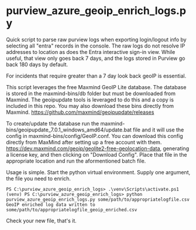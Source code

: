 # purview_azure_geoip_enrich_logs.py
Quick script to parse raw purview logs when exporting login/logout info by selecting all "entra" records in the console. The raw logs do not resolve IP addresses to location as does the Entra interactive sign-in view. While useful, that view only goes back 7 days, and the logs stored in Purview go back 180 days by default.

For incidents that require greater than a 7 day look back geoIP is essential.

This script leverages the free Maxmind GeoIP Lite database. The database is stored in the maxmind-bins/db folder but must be downloaded from Maxmind. The geoipupdate tools is leveraged to do this and a copy is included in this repo. You may also download these bins directly from Maxmind. https://github.com/maxmind/geoipupdate/releases

To create/update the database run the maxmind-bins/geoipupdate_7.0.1_windows_amd64/update.bat file and it will use the config in maxmind-bins/config/GeoIP.conf. You can download this config directly from MaxMind after setting up a free account with them. https://dev.maxmind.com/geoip/geolite2-free-geolocation-data, generating a license key, and then clicking on "Download Config". Place that file in the appropriate location and run the aformentioned batch file.

Usage is simple. Start the python virtual environment. Supply one argument, the file you need to enrich.

```
PS C:\purview_azure_geoip_enrich_logs> .\venv\Scripts\activate.ps1
(venv) PS C:\purview_azure_geoip_enrich_logs> python purview_azure_geoip_enrich_logs.py some/path/to/appropriatelogfile.csv
GeoIP enriched log data written to some/path/to/appropriatelogfile_geoip_enriched.csv
```

Check your new file, that's it.